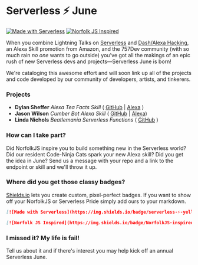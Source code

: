 # Serverless ⚡ June
[![Made with Serverless](https://img.shields.io/badge/serverless-⚡-yellow.svg?style=flat-square)](https://serverless.io) [![Norfolk JS Inspired](https://img.shields.io/badge/NorfolkJS-inspired-f3df49.svg?style=flat-square)](https://norfolkjs.org)

When you combine Lightning Talks on [Serverless](https://github.com/lynnaloo) and [Dash/Alexa Hacking](https://github.com/raelshark), an Alexa Skill promotion from Amazon, and the 757Dev community (with so much rain _no one_ wants to go outside) you've got all the makings of an epic rush of new Serverless devs and projects—Serverless June is born!

We're cataloging this awesome effort and will soon link up all of the projects and code developed by our community of developers, artists, and tinkerers.

### Projects

- **Dylan Sheffer** _Alexa Tea Facts Skill_ ( [GitHub](https://github.com/dylansheffer/Alexa-Tea-Facts-Skill) | [Alexa](https://www.amazon.com/Dylan-Sheffer-Tea-Facts/dp/B071K2MJJQ/) ) 
- **Jason Wilson** _Cumber Bot Alexa Skill_ ( [GitHub](https://github.com/sgiobairog/cumber-bot) | [Alexa](https://www.amazon.com/dp/B073BL81K7))
- **Linda Nichols** _Beatlemania Serverless Functions_ ( [GitHub](https://github.com/lynnaloo/beatlemania) )

### How can I take part?
Did NorfolkJS inspire you to build something new in the Serverless world? Did our resident Code-Ninja Cats spark your new Alexa skill? Did you get the idea in June? Send us a message with your repo and a link to the endpoint or skill and we'll throw it up.

### Where did you get those classy badges?
[Shields.io](https://shields.io) lets you create custom, pixel-perfect badges. If you want to show off your NorfolkJS or Serverless Pride simply add ours to your markdown.
```markdown
[![Made with Serverless](https://img.shields.io/badge/serverless-⚡-yellow.svg?style=flat-square)](https://serverless.io)
```
```markdown
[![Norfolk JS Inspired](https://img.shields.io/badge/NorfolkJS-inspired-f3df49.svg?style=flat-square)](https://norfolkjs.org)
```

### I missed it? My life is fail!
Tell us about it and if there's interest you may help kick off an annual Serverless June. 

